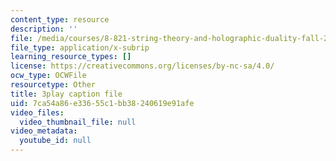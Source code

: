 ```yaml
---
content_type: resource
description: ''
file: /media/courses/8-821-string-theory-and-holographic-duality-fall-2014/7ca54a86e33655c1bb38240619e91afe_eGPpz9kYUCg.vtt
file_type: application/x-subrip
learning_resource_types: []
license: https://creativecommons.org/licenses/by-nc-sa/4.0/
ocw_type: OCWFile
resourcetype: Other
title: 3play caption file
uid: 7ca54a86-e336-55c1-bb38-240619e91afe
video_files:
  video_thumbnail_file: null
video_metadata:
  youtube_id: null
---
```

